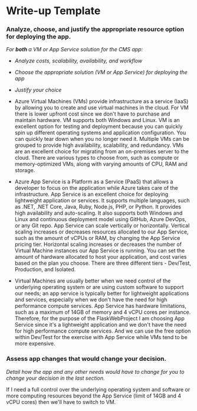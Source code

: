 # Write-up Template

### Analyze, choose, and justify the appropriate resource option for deploying the app.

*For **both** a VM or App Service solution for the CMS app:*
- *Analyze costs, scalability, availability, and workflow*
- *Choose the appropriate solution (VM or App Service) for deploying the app*
- *Justify your choice*

- Azure Virtual Machines (VMs) provide infrastructure as a service (IaaS) by allowing you to create and use virtual machines in the cloud. For VM there is lower upfront cost since we don't have to purchase and maintain hardware. VM supports both Windows and Linux. VM is an excellent option for testing and deployment because you can quickly spin up different operating systems and application configuration. You can quickly tear down when you no longer need it. Multiple VMs can be grouped to provide high availability, scalability, and redundancy. VMs are an excellent choice for migrating from an on-premises server to the cloud.
There are various types to choose from, such as compute or memory-optimized VMs, along with varying amounts of CPU, RAM and storage.

- Azure App Service is a Platform as a Service (PaaS) that allows a developer to focus on the application while Azure takes care of the infrastructure. App Service is an excellent choice for deploying lightweight application or services. It supports multiple languages, such as .NET, .NET Core, Java, Ruby, Node.js, PHP, or Python. It provides high availability and auto-scaling. It also supports both Windows and Linux and continuous deployment model using GitHub, Azure DevOps, or any Git repo. App Service can scale vertically or horizontally. Vertical scaling increases or decreases resources allocated to our App Service, such as the amount of vCPUs or RAM, by changing the App Service pricing tier. Horizontal scaling increases or decreases the number of Virtual Machine instances our App Service is running.
You can set the amount of hardware allocated to host your application, and cost varies based on the plan you choose. There are three different tiers - Dev/Test, Production, and Isolated. 

- Virtual Machines are usually better when we need control of the underlying operating system or are using custom software to support our needs; an app service is typically better for lightweight applications and services, especially when we don't have the need for high performance compute services. App Service has hardware limitations, such as a maximum of 14GB of memory and 4 vCPU cores per instance.
Therefore, for the purpose of the FlaskWebProject I am choosing App Service since it's a lightweight application and we don't have the need for high performance compute services. And we can use the free option within Dev/Test for the exercise with App Service while VMs tend to be more expensive.

### Assess app changes that would change your decision.

*Detail how the app and any other needs would have to change for you to change your decision in the last section.* 

If I need a full control over the underlying operating system and software or more computing resources beyond the App Service (limit of 14GB and 4 vCPU cores) then we'll have to switch to VM.
